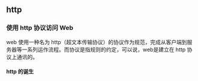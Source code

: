 ## http
### 使用 http 协议访问 Web
web 使用一种名为 http（超文本传输协议）的协议作为规范，完成从客户端到服务器等一系列运作流程。而协议是指规则的约定，可以说，web是建立在 http 协议上通讯的。
#### http 的诞生

